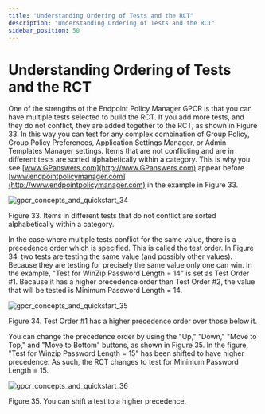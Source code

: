 ```yaml
---
title: "Understanding Ordering of Tests and the RCT"
description: "Understanding Ordering of Tests and the RCT"
sidebar_position: 50
---
```


# Understanding Ordering of Tests and the RCT

One of the strengths of the Endpoint Policy Manager GPCR is that you can have multiple tests
selected to build the RCT. If you add more tests, and they do not conflict, they are added together
to the RCT, as shown in Figure 33. In this way you can test for any complex combination of Group
Policy, Group Policy Preferences, Application Settings Manager, or Admin Templates Manager settings.
Items that are not conflicting and are in different tests are sorted alphabetically within a
category. This is why you see [www.GPanswers.com](http://www.GPanswers.com) appear before
[www.endpointpolicymanager.com](http://www.endpointpolicymanager.com) in the example in Figure 33.

![gpcr_concepts_and_quickstart_34](/images/endpointpolicymanager/grouppolicycompliancereporter/gpcr_concepts_and_quickstart_34.webp)

Figure 33. Items in different tests that do not conflict are sorted alphabetically within a
category.

In the case where multiple tests conflict for the same value, there is a precedence order which is
specified. This is called the test order. In Figure 34, two tests are testing the same value (and
possibly other values). Because they are testing for precisely the same value only one can win. In
the example, "Test for WinZip Password Length = 14" is set as Test Order #1. Because it has a higher
precedence order than Test Order #2, the value that will be tested is Minimum Password Length = 14.

![gpcr_concepts_and_quickstart_35](/images/endpointpolicymanager/grouppolicycompliancereporter/gpcr_concepts_and_quickstart_35.webp)

Figure 34. Test Order #1 has a higher precedence order over those below it.

You can change the precedence order by using the "Up," "Down," "Move to Top," and "Move to Bottom"
buttons, as shown in Figure 35. In the figure, "Test for Winzip Password Length = 15" has been
shifted to have higher precedence. As such, the RCT changes to test for Minimum Password Length
= 15.

![gpcr_concepts_and_quickstart_36](/images/endpointpolicymanager/grouppolicycompliancereporter/gpcr_concepts_and_quickstart_36.webp)

Figure 35. You can shift a test to a higher precedence.
